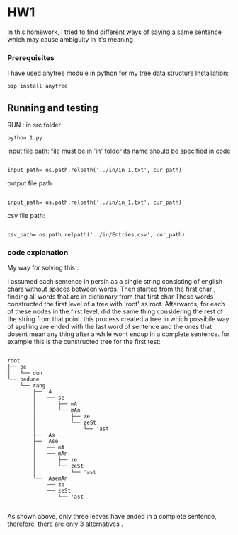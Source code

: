# HW1

In this homework, I tried to find different ways of saying a same sentence
which may cause ambiguity in it's meaning


### Prerequisites

I have used anytree module in python for my tree data structure
Installation:
```
pip install anytree
```

## Running and testing

RUN :
in src folder

```
python 1.py
```

input file path:
file must be in 'in' folder
its name should be specified in code
```

input_path= os.path.relpath('../in/in_1.txt', cur_path)
```
output file path:
```

input_path= os.path.relpath('../in/in_1.txt', cur_path)
```
csv file path:
```

csv_path= os.path.relpath('../in/Entries.csv', cur_path)
```


### code explanation 
My way for solving this :

I assumed each sentence in persin as a single string consisting of english chars without spaces between words.
Then started from the first char , finding all words that are in dictionary from that first char
These words constructed the first level of a tree with 'root' as root.
Afterwards, for each of these nodes in the first level, did the same thing considering the rest of the string from that point.
this process created a tree in which possibile way of spelling are ended with the last word of sentence and 
the ones that dosent mean any thing after a while wont endup in a complete sentence.
for example this is the cunstructed tree for the first test:
```

root
├── be
│   └── dun
└── bedune
    └── rang
        ├── 'A
        │   └── se
        │       ├── mA
        │       └── mAn
        │           ├── ze
        │           └── zeSt
        │               └── 'ast
        ├── 'As
        ├── 'Ase
        │   ├── mA
        │   └── mAn
        │       ├── ze
        │       └── zeSt
        │           └── 'ast
        └── 'AsemAn
            ├── ze
            └── zeSt
                └── 'ast


```
As shown above, only three leaves have ended in a complete sentence, therefore, there are only 3 alternatives .
